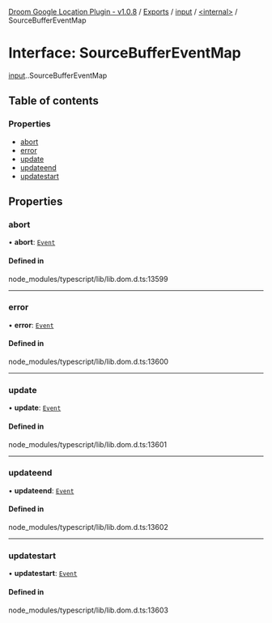 [Droom Google Location Plugin - v1.0.8](../README.md) / [Exports](../modules.md) / [input](../modules/input.md) / [<internal\>](../modules/input._internal_.md) / SourceBufferEventMap

# Interface: SourceBufferEventMap

[input](../modules/input.md).[<internal>](../modules/input._internal_.md).SourceBufferEventMap

## Table of contents

### Properties

- [abort](input._internal_.SourceBufferEventMap.md#abort)
- [error](input._internal_.SourceBufferEventMap.md#error)
- [update](input._internal_.SourceBufferEventMap.md#update)
- [updateend](input._internal_.SourceBufferEventMap.md#updateend)
- [updatestart](input._internal_.SourceBufferEventMap.md#updatestart)

## Properties

### abort

• **abort**: [`Event`](../modules/input._internal_.md#event)

#### Defined in

node_modules/typescript/lib/lib.dom.d.ts:13599

___

### error

• **error**: [`Event`](../modules/input._internal_.md#event)

#### Defined in

node_modules/typescript/lib/lib.dom.d.ts:13600

___

### update

• **update**: [`Event`](../modules/input._internal_.md#event)

#### Defined in

node_modules/typescript/lib/lib.dom.d.ts:13601

___

### updateend

• **updateend**: [`Event`](../modules/input._internal_.md#event)

#### Defined in

node_modules/typescript/lib/lib.dom.d.ts:13602

___

### updatestart

• **updatestart**: [`Event`](../modules/input._internal_.md#event)

#### Defined in

node_modules/typescript/lib/lib.dom.d.ts:13603

